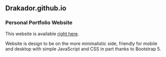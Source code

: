 ## Drakador.github.io
### Personal Portfolio Website
This website is available [right here](https://drakador.github.io/).

Website is design to be on the more minimalistic side, friendly for mobile and desktop with simple JavaScript and CSS in part thanks to Bootstrap 5. 